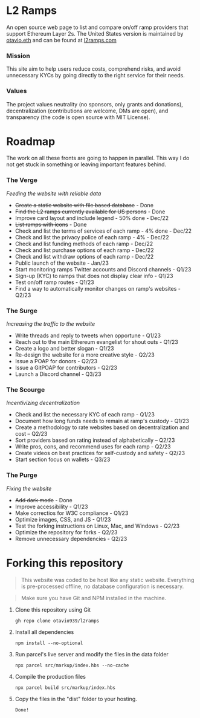 # **L2 Ramps**
An open source web page to list and compare on/off ramp providers that support Ethereum Layer 2s.
The United States version is maintained by [otavio.eth](https://twitter.com/otavio_eth) and can be found at [l2ramps.com](htpps://l2ramps.com/)

### **Mission**
This site aim to help users reduce costs, comprehend risks, and avoid unnecessary KYCs by going directly to the right service for their needs. 

### **Values**
The project values neutrality (no sponsors, only grants and donations), decentralization (contributions are welcome, DMs are open), and transparency (the code is open source with MIT License).

# **Roadmap**
The work on all these fronts are going to happen in parallel. This way I do not get stuck in something or leaving important features behind.

### **The Verge**
_Feeding the website with reliable data_
* ~~Create a static website with file based database~~ - Done
* ~~Find the L2 ramps currently available for US persons~~ - Done
* Improve card layout and include legend - 50% done - Dec/22
* ~~List ramps with icons~~ - Done
* Check and list the terms of services of each ramp - 4% done - Dec/22
* Check and list the privacy police of each ramp - 4% - Dec/22
* Check and list funding methods of each ramp - Dec/22
* Check and list purchase options of each ramp - Dec/22
* Check and list withdraw options of each ramp - Dec/22
* Public launch of the website - Jan/23
* Start monitoring ramps Twitter accounts and Discord channels - Q1/23
* Sign-up (KYC) to ramps that does not display clear info - Q1/23
* Test on/off ramp routes - Q1/23
* Find a way to automatically monitor changes on ramp's websites - Q2/23

### **The Surge**
_Increasing the traffic to the website_
* Write threads and reply to tweets when opportune - Q1/23
* Reach out to the main Ethereum evangelist for shout outs - Q1/23
* Create a logo and better slogan - Q1/23
* Re-design the website for a more creative style - Q2/23
* Issue a POAP for donors - Q2/23
* Issue a GitPOAP for contributors - Q2/23
* Launch a Discord channel - Q3/23

### **The Scourge**
_Incentivizing decentralization_
* Check and list the necessary KYC of each ramp - Q1/23
* Document how long funds needs to remain at ramp's custody - Q1/23
* Create a methodology to rate websites based on decentralization and cost – Q2/23
* Sort providers based on rating instead of alphabetically – Q2/23
* Write pros, cons, and recommend uses for each ramp - Q2/23
* Create videos on best practices for self-custody and safety - Q2/23
* Start section focus on wallets - Q3/23

### **The Purge**
_Fixing the website_
* ~~Add dark mode~~ - Done
* Improve accessibility - Q1/23
* Make correctios for W3C compliance - Q1/23
* Optimize images, CSS, and JS - Q1/23
* Test the forking instructions on Linux, Mac, and Windows - Q2/23
* Optimize the repository for forks - Q2/23
* Remove unnecessary dependencies - Q2/23

# **Forking this repository**
> This website was coded to be host like any static website. Everything is pre-processed offline, no database configuration is necessary.

> Make sure you have Git and NPM installed in the machine.

1. Clone this repository using Git

    `gh repo clone otavio939/l2ramps`

2. Install all dependencies

    `npm install --no-optional`

3. Run parcel's live server and modify the files in the data folder

    `npx parcel src/markup/index.hbs --no-cache`

4. Compile the production files

    `npx parcel build src/markup/index.hbs`

5. Copy the files in the "dist" folder to your hosting.

    `Done!`